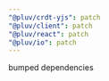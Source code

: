 ```yaml
---
"@pluv/crdt-yjs": patch
"@pluv/client": patch
"@pluv/react": patch
"@pluv/io": patch
---
```


bumped dependencies
